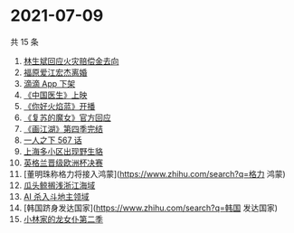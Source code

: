 # 2021-07-09

共 15 条

<!-- BEGIN -->
<!-- 最后更新时间 Fri Jul 09 2021 16:06:45 GMT+0800 (China Standard Time) -->

1. [林生斌回应火灾赔偿金去向](https://www.zhihu.com/search?q=林生斌)
2. [福原爱江宏杰离婚](https://www.zhihu.com/search?q=福原爱)
3. [滴滴 App 下架](https://www.zhihu.com/search?q=滴滴下架)
4. [《中国医生》上映](https://www.zhihu.com/search?q=中国医生)
5. [《你好火焰蓝》开播](https://www.zhihu.com/search?q=你好火焰蓝)
6. [《复苏的魔女》官方回应](https://www.zhihu.com/search?q=复苏的魔女)
7. [《画江湖》第四季完结](https://www.zhihu.com/search?q=画江湖之不良人)
8. [一人之下 567 话](https://www.zhihu.com/search?q=一人之下)
9. [上海多小区出现野生貉](https://www.zhihu.com/search?q=野生貉)
10. [英格兰晋级欧洲杯决赛](https://www.zhihu.com/search?q=英格兰队)
11. [董明珠称格力将接入鸿蒙](https://www.zhihu.com/search?q=格力 鸿蒙)
12. [瓜头鲸搁浅浙江海域](https://www.zhihu.com/search?q=瓜头鲸搁浅)
13. [AI 杀入斗地主领域](https://www.zhihu.com/search?q=AI斗地主)
14. [韩国跻身发达国家](https://www.zhihu.com/search?q=韩国 发达国家)
15. [小林家的龙女仆第二季](https://www.zhihu.com/search?q=小林家的龙女仆)

<!-- END -->
